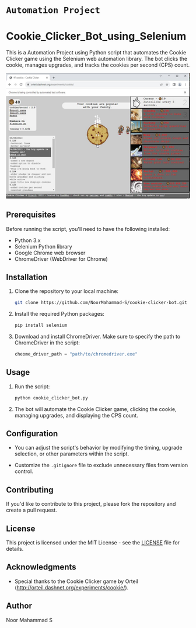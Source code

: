 # ```Automation Project ```

# Cookie_Clicker_Bot_using_Selenium 
This is a Automation Project using Python script that automates the Cookie Clicker game using the Selenium web automation library. 
The bot clicks the cookie, manages upgrades, and tracks the cookies per second (CPS) count.

![Cookie_Clicker_Bot](https://github.com/NoorMahammad-S/Cookie_Clicker_Bot_using_Selenium/blob/master/images/Cookie%20Clicker.JPG) 

## Prerequisites

Before running the script, you'll need to have the following installed:

- Python 3.x
- Selenium Python library
- Google Chrome web browser
- ChromeDriver (WebDriver for Chrome)

## Installation

1. Clone the repository to your local machine:

   ```bash
   git clone https://github.com/NoorMahammad-S/cookie-clicker-bot.git
   ```

2. Install the required Python packages:

   ```bash
   pip install selenium
   ```

3. Download and install ChromeDriver. Make sure to specify the path to ChromeDriver in the script:

   ```python
   cheome_driver_path = "path/to/chromedriver.exe"
   ```

## Usage

1. Run the script:

   ```bash
   python cookie_clicker_bot.py
   ```

2. The bot will automate the Cookie Clicker game, clicking the cookie, managing upgrades, and displaying the CPS count.

## Configuration

- You can adjust the script's behavior by modifying the timing, upgrade selection, or other parameters within the script.

- Customize the `.gitignore` file to exclude unnecessary files from version control.

## Contributing

If you'd like to contribute to this project, please fork the repository and create a pull request.

## License

This project is licensed under the MIT License - see the [LICENSE](LICENSE) file for details.

## Acknowledgments

- Special thanks to the Cookie Clicker game by Orteil (http://orteil.dashnet.org/experiments/cookie/).

## Author

Noor Mahammad S

